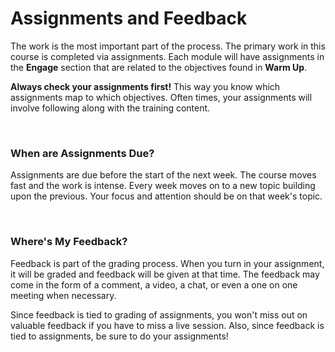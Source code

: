 # Assignments and Feedback

<p>The work is the most important part of the process. The primary work in this course is completed via assignments. Each module will have assignments in the <strong>Engage</strong> section that are related to the objectives found in <strong>Warm Up</strong>.</p>
<p><strong>Always check your assignments first!</strong> This way you know which assignments map to which objectives. Often times, your assignments will involve following along with the training content.</p>
<p>&nbsp;</p>
<h3>When are Assignments Due?</h3>
<p>Assignments are due before the start of the next week. The course moves fast and the work is intense. Every week moves on to a new topic building upon the previous. Your focus and attention should be on that week's topic.</p>
<p>&nbsp;</p>
<h3>Where's My Feedback?</h3>
<p>Feedback is part of the grading process. When you turn in your assignment, it will be graded and feedback will be given at that time. The feedback may come in the form of a comment, a video, a chat, or even a one on one meeting when necessary.&nbsp;</p>
<p>Since feedback is tied to grading of assignments, you won't miss out on valuable feedback if you have to miss a live session. Also, since feedback is tied to assignments, be sure to do your assignments!</p>
